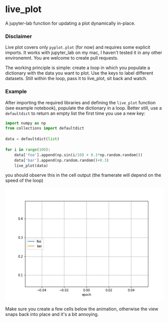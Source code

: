 # live_plot
A jupyter-lab function for updating a plot dynamically in-place.

### Disclaimer
Live plot covers only `pyplot.plot` (for now) and requires some explicit imports. It works with jupyter_lab on my mac, I haven't tested it in any other environemnt. You are welcome to create pull requests.


The working principle is simple: create a loop in which you populate a dictionary with the data you want to plot. Use the keys to label different datasets. Still within the loop, pass it to live_plot, sit back and watch.

### Example
After importing the required libraries and defining the `live_plot` function (see example notebook), populate the dictionary in a loop. Better still, use a `defaultdict` to return an empty list the first time you use a new key:

```python
import numpy as np
from collections import defaultdict

data = defaultdict(list)

for i in range(100):
    data['foo'].append(np.sin(i/10) + 0.1*np.random.random())
    data['bar'].append(np.random.random()+0.3)
    live_plot(data)
```

you should observe this in the cell output (the framerate will depend on the speed of the loop)

![live plot animation](https://github.com/ziofil/live_plot/blob/master/animation.gif)

Make sure you create a few cells below the animation, otherwise the view snaps back into place and it's a bit annoying.

